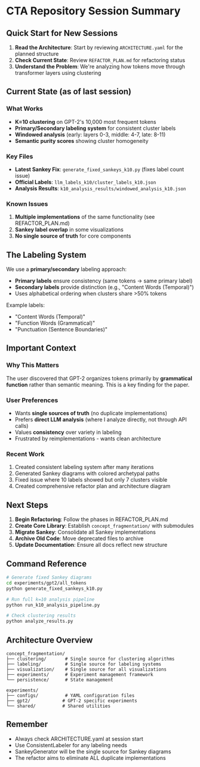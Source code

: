 # CTA Repository Session Summary

## Quick Start for New Sessions

1. **Read the Architecture**: Start by reviewing `ARCHITECTURE.yaml` for the planned structure
2. **Check Current State**: Review `REFACTOR_PLAN.md` for refactoring status
3. **Understand the Problem**: We're analyzing how tokens move through transformer layers using clustering

## Current State (as of last session)

### What Works
- **K=10 clustering** on GPT-2's 10,000 most frequent tokens
- **Primary/Secondary labeling system** for consistent cluster labels
- **Windowed analysis** (early: layers 0-3, middle: 4-7, late: 8-11)
- **Semantic purity scores** showing cluster homogeneity

### Key Files
- **Latest Sankey Fix**: `generate_fixed_sankeys_k10.py` (fixes label count issue)
- **Official Labels**: `llm_labels_k10/cluster_labels_k10.json`
- **Analysis Results**: `k10_analysis_results/windowed_analysis_k10.json`

### Known Issues
1. **Multiple implementations** of the same functionality (see REFACTOR_PLAN.md)
2. **Sankey label overlap** in some visualizations
3. **No single source of truth** for core components

## The Labeling System

We use a **primary/secondary** labeling approach:
- **Primary labels** ensure consistency (same tokens → same primary label)
- **Secondary labels** provide distinction (e.g., "Content Words (Temporal)")
- Uses alphabetical ordering when clusters share >50% tokens

Example labels:
- "Content Words (Temporal)"
- "Function Words (Grammatical)" 
- "Punctuation (Sentence Boundaries)"

## Important Context

### Why This Matters
The user discovered that GPT-2 organizes tokens primarily by **grammatical function** rather than semantic meaning. This is a key finding for the paper.

### User Preferences
- Wants **single sources of truth** (no duplicate implementations)
- Prefers **direct LLM analysis** (where I analyze directly, not through API calls)
- Values **consistency** over variety in labeling
- Frustrated by reimplementations - wants clean architecture

### Recent Work
1. Created consistent labeling system after many iterations
2. Generated Sankey diagrams with colored archetypal paths
3. Fixed issue where 10 labels showed but only 7 clusters visible
4. Created comprehensive refactor plan and architecture diagram

## Next Steps

1. **Begin Refactoring**: Follow the phases in REFACTOR_PLAN.md
2. **Create Core Library**: Establish `concept_fragmentation/` with submodules
3. **Migrate Sankey**: Consolidate all Sankey implementations
4. **Archive Old Code**: Move deprecated files to archive
5. **Update Documentation**: Ensure all docs reflect new structure

## Command Reference

```bash
# Generate fixed Sankey diagrams
cd experiments/gpt2/all_tokens
python generate_fixed_sankeys_k10.py

# Run full k=10 analysis pipeline
python run_k10_analysis_pipeline.py

# Check clustering results
python analyze_results.py
```

## Architecture Overview

```
concept_fragmentation/
├── clustering/       # Single source for clustering algorithms
├── labeling/         # Single source for labeling systems  
├── visualization/    # Single source for all visualizations
├── experiments/      # Experiment management framework
└── persistence/      # State management

experiments/
├── configs/          # YAML configuration files
├── gpt2/            # GPT-2 specific experiments
└── shared/          # Shared utilities
```

## Remember
- Always check ARCHITECTURE.yaml at session start
- Use ConsistentLabeler for any labeling needs
- SankeyGenerator will be the single source for Sankey diagrams
- The refactor aims to eliminate ALL duplicate implementations